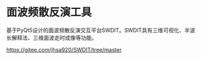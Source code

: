 # 面波频散反演工具
基于PyQt5设计的面波频散反演交互平台SWDIT。SWDIT具有三维可视化、半波长解释法、三维面波走时成像等功能。

https://gitee.com/jhsa920/SWDIT/tree/master

